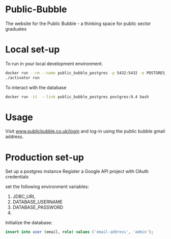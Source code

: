 # Public-Bubble
The website for the Public Bubble - a thinking space for public sector graduates

# Local set-up
To run in your local development environment.

```sh
docker run --rm --name public_bubble_postgres -p 5432:5432 -e POSTGRES_DB=public_bubble_local -e POSTGRES_USER=docker -e POSTGRES_PASSWORD=password postgres:9.4
./activator run
```

To interact with the database

```sh
docker run -it  --link public_bubble_postgres postgres:9.4 bash
```

# Usage
Visit www.publicbubble.co.uk/login and log-in using the public bubble gmail address.

# Production set-up
Set up a postgres instance
Register a Google API project with OAuth credentials

set the following environment variables:
1. JDBC_URL
1. DATABASE_USERNAME
1. DATABASE_PASSWORD
1.

Initialize the database:
```sql
insert into user (email, role) values ('email-address', 'admin');
```
